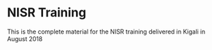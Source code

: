 # NISR Training

This is the complete material for the NISR training delivered in Kigali in August 2018

